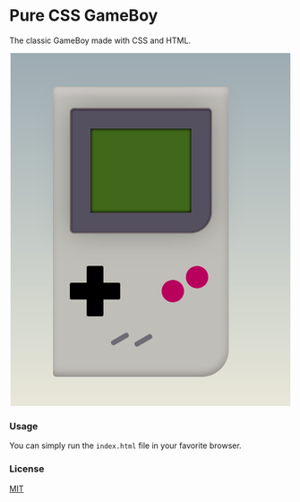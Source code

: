 
# Pure CSS GameBoy 
The classic GameBoy made with CSS and HTML. 
<p align="center">
  <img src="gameboy_image.png">
</p>

### Usage 
You can simply run the `index.html` file in your favorite browser.

### License
[MIT](./license)
